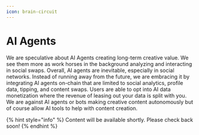 ```yaml
---
icon: brain-circuit
---
```


# AI Agents

We are speculative about AI Agents creating long-term creative value. We see them more as work horses in the background analyzing and interacting in social swaps. Overall, AI agents are inevitable, especially in social networks. Instead of running away from the future, we are embracing it by integrating AI agents on-chain that are limited to social analytics, profile data, tipping, and content swaps. Users are able to opt into AI data monetization where the revenue of leasing out your data is split with you. We are against AI agents or bots making creative content autonomously but of course allow AI tools to help with content creation.

{% hint style="info" %}
Content will be available shortly. Please check back soon!
{% endhint %}